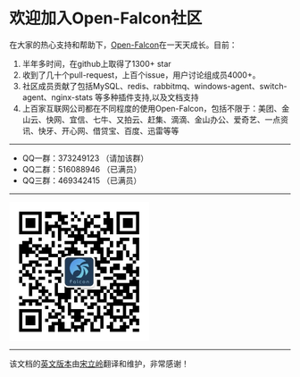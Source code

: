 # 欢迎加入Open-Falcon社区

在大家的热心支持和帮助下，[Open-Falcon](https://github.com/open-falcon/of-release)在一天天成长。目前：

1. 半年多时间，在github上取得了1300+ star
1. 收到了几十个pull-request，上百个issue，用户讨论组成员4000+。
1. 社区成员贡献了包括MySQL、redis、rabbitmq、windows-agent、switch-agent、nginx-stats 等多种插件支持,以及文档支持
1. 上百家互联网公司都在不同程度的使用Open-Falcon，包括不限于：美团、金山云、快网、宜信、七牛、又拍云、赶集、滴滴、金山办公、爱奇艺、一点资讯、快牙、开心网、借贷宝、百度、迅雷等等 

----
- QQ一群：373249123 （请加该群）
- QQ二群：516088946 （已满员）
- QQ三群：469342415 （已满员）


----
<img src="image/OpenFalcon_wechat.jpg" width = "250" height = "250" alt="微信公众号" align=center />


----
该文档的[英文版本](http://book.open-falcon.org/en/index.html)由[宋立岭](https://github.com/songliling)翻译和维护，非常感谢！
